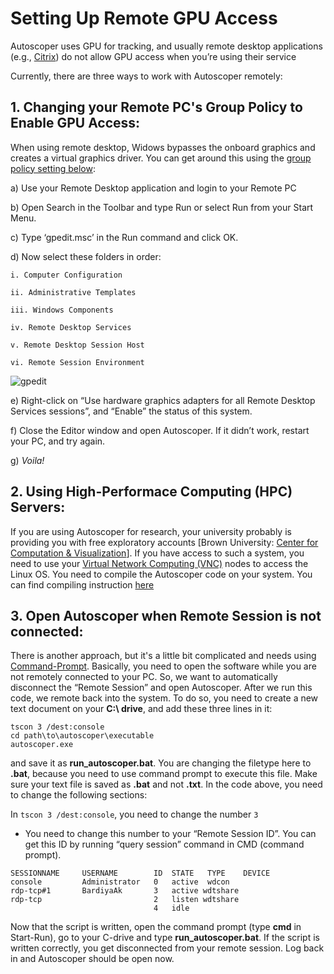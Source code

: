 # Setting Up Remote GPU Access

Autoscoper uses GPU for tracking, and usually remote desktop applications (e.g., [Citrix](https://www.citrix.com/solutions/digital-workspace/)) do not allow GPU access when you’re using their service

Currently, there are three ways to work with Autoscoper remotely:

## 1. Changing your Remote PC's Group Policy to Enable GPU Access:

When using remote desktop, Widows bypasses the onboard graphics and creates a virtual graphics driver.
You can get around this using the [group policy setting below](https://www.varonis.com/blog/group-policy-editor):

a) Use your Remote Desktop application and login to your Remote PC

b) Open Search in the Toolbar and type Run or select Run from your Start Menu.

c) Type ‘gpedit.msc’ in the Run command and click OK.

d) Now select these folders in order:

    i. Computer Configuration

    ii. Administrative Templates

    iii. Windows Components

    iv. Remote Desktop Services

    v. Remote Desktop Session Host

    vi. Remote Session Environment

![gpedit](https://github.com/BrownBiomechanics/Autoscoper/releases/download/docs-resources/gpedit-personalization.jpg)

e) Right-click on “Use hardware graphics adapters for all Remote Desktop Services sessions”, and “Enable”
the status of this system.

f) Close the Editor window and open Autoscoper. If it didn’t work, restart your PC, and try again.

g) *Voila!*

## 2. Using High-Performace Computing (HPC) Servers:

If you are using Autoscoper for research, your university probably is providing you with free exploratory
accounts [Brown University: [Center for Computation & Visualization](https://ccv.brown.edu/)]. If you have access to such a system,
you need to use your [Virtual Network Computing (VNC)](https://docs.ccv.brown.edu/oscar/connecting-to-oscar/open-ondemand/desktop-app-vnc) nodes to access the Linux OS. You need to compile
the Autoscoper code on your system. You can find compiling instruction [here](./developer-guide/building-autoscoper.md)

## 3. Open Autoscoper when Remote Session is not connected:

There is another approach, but it's a little bit complicated and needs using [Command-Prompt](https://www.bleepingcomputer.com/tutorials/windows-command-prompt-introduction/). Basically, you
need to open the software while you are not remotely connected to your PC. So, we want to automatically
disconnect the “Remote Session” and open Autoscoper. After we run this code, we remote back into the
system. To do so, you need to create a new text document on your **C:\ drive**, and add these three lines in it:

```batch
tscon 3 /dest:console
cd path\to\autoscoper\executable
autoscoper.exe
```
and save it as **run_autoscoper.bat**. You are changing the filetype here to **.bat**, because you need to use
command prompt to execute this file. Make sure your text file is saved as **.bat** and not **.txt**.
In the code above, you need to change the following sections:

In `tscon 3 /dest:console`, you need to change the number `3`

* You need to change this number to your “Remote Session ID”. You can get this ID by running “query
session” command in CMD (command prompt).

```
SESSIONNAME     USERNAME        ID  STATE   TYPE    DEVICE
console         Administrator   0   active  wdcon
rdp-tcp#1       BardiyaAk       3   active wdtshare
rdp-tcp                         2   listen wdtshare
                                4   idle
```
Now that the script is written, open the command prompt (type **cmd** in Start-Run), go to your C-drive and
type **run_autoscoper.bat**. If the script is written correctly, you get disconnected from your remote session.
Log back in and Autoscoper should be open now.
